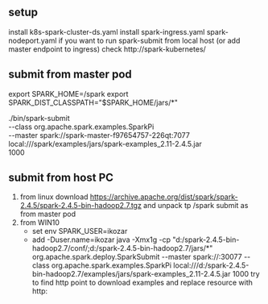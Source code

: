 ## setup
install k8s-spark-cluster-ds.yaml
install spark-ingress.yaml
spark-nodeport.yaml if you want to run spark-submit from local host (or add master endpoint to ingress)
check http://spark-kubernetes/

## submit from master pod

export SPARK_HOME=/spark
export SPARK_DIST_CLASSPATH="$SPARK_HOME/jars/*"

./bin/spark-submit \
  --class org.apache.spark.examples.SparkPi \
  --master spark://spark-master-f97654757-226qt:7077 \
  local:///spark/examples/jars/spark-examples_2.11-2.4.5.jar \
  1000
  
## submit from host PC
1. from linux
    download https://archive.apache.org/dist/spark/spark-2.4.5/spark-2.4.5-bin-hadoop2.7.tgz and unpack tp /spark
    submit as from master pod
2. from WIN10
    - set env SPARK_USER=ikozar
    - add -Duser.name=ikozar
    java -Xmx1g -cp "d:/spark-2.4.5-bin-hadoop2.7/conf/;d:/spark-2.4.5-bin-hadoop2.7/jars/*"
         org.apache.spark.deploy.SparkSubmit
         --master spark://<k8s ip>:30077 <port from nedeport svc>
         --class org.apache.spark.examples.SparkPi
         local:///d:/spark-2.4.5-bin-hadoop2.7/examples/jars/spark-examples_2.11-2.4.5.jar 1000
    try to find http point to download examples and replace resource with http:
